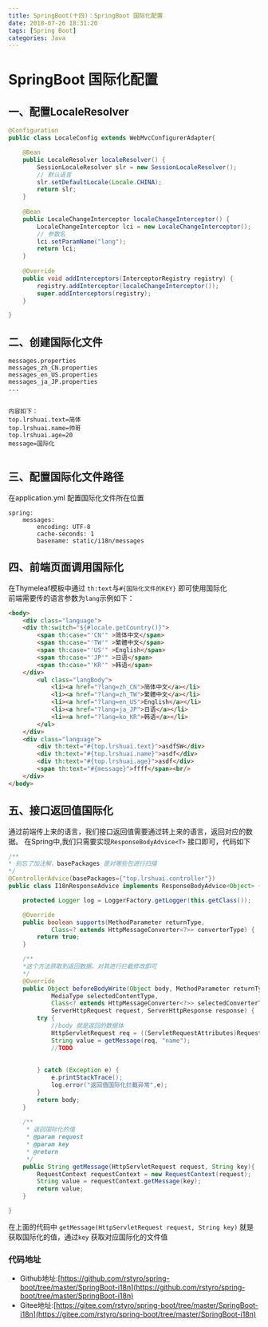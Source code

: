 ```yaml
---
title: SpringBoot(十四)：SpringBoot 国际化配置
date: 2018-07-26 18:31:20
tags: [Spring Boot]
categories: Java
---
```

# SpringBoot 国际化配置

## 一、配置LocaleResolver
```java
@Configuration
public class LocaleConfig extends WebMvcConfigurerAdapter{

	@Bean
    public LocaleResolver localeResolver() {
        SessionLocaleResolver slr = new SessionLocaleResolver();
        // 默认语言
        slr.setDefaultLocale(Locale.CHINA);
        return slr;
    }
 
    @Bean
    public LocaleChangeInterceptor localeChangeInterceptor() {
        LocaleChangeInterceptor lci = new LocaleChangeInterceptor();
        // 参数名
        lci.setParamName("lang");
        return lci;
    }
 
    @Override
    public void addInterceptors(InterceptorRegistry registry) {
        registry.addInterceptor(localeChangeInterceptor());
        super.addInterceptors(registry);
    }

}
```

## 二、创建国际化文件
```
messages.properties
messages_zh_CN.properties
messages_en_US.properties
messages_ja_JP.properties
...


内容如下：
top.lrshuai.text=简体
top.lrshuai.name=帅哥
top.lrshuai.age=20
message=国际化


```

## 三、配置国际化文件路径
在application.yml 配置国际化文件所在位置
```
spring:
    messages:
        encoding: UTF-8  
        cache-seconds: 1  
        basename: static/i18n/messages
```

## 四、前端页面调用国际化
在Thymeleaf模板中通过 `th:text`与`#{国际化文件的KEY}` 即可使用国际化   
前端需要传的语言参数为`lang`示例如下：
```html
<body>
	<div class="language">
	<div th:switch="${#locale.getCountry()}">
		<span th:case="'CN'" >简体中文</span>
		<span th:case="'TW'" >繁體中文</span>
		<span th:case="'US'" >English</span>
		<span th:case="'JP'" >日语</span>
		<span th:case="'KR'" >韩语</span>
	</div>
        <ul class="langBody">
            <li><a href="?lang=zh_CN">简体中文</a></li>
            <li><a href="?lang=zh_TW">繁體中文</a></li>
            <li><a href="?lang=en_US">English</a></li>
            <li><a href="?lang=ja_JP">日语</a></li>
            <li><a href="?lang=ko_KR">韩语</a></li>
        </ul>
	</div>
	<div class="language">
		<div th:text="#{top.lrshuai.text}">asdfSW</div>
		<div th:text="#{top.lrshuai.name}">asdf</div>
		<div th:text="#{top.lrshuai.age}">asdf</div>
		<span th:text="#{message}">ffff</span><br/>
	</div>
</body>
```

## 五、接口返回值国际化 
通过前端传上来的语言，我们接口返回值需要通过转上来的语言，返回对应的数据。
在Spring中,我们只需要实现`ResponseBodyAdvice<T>` 接口即可，代码如下
```java
/**
* 别忘了加注解，basePackages 是对哪些包进行扫描
*/
@ControllerAdvice(basePackages={"top.lrshuai.controller"})
public class I18nResponseAdvice implements ResponseBodyAdvice<Object> {

	protected Logger log = LoggerFactory.getLogger(this.getClass());

	@Override
	public boolean supports(MethodParameter returnType,
			Class<? extends HttpMessageConverter<?>> converterType) {
		return true;
	}

	/**
	*这个方法获取到返回数据，对其进行拦截修改即可
	*/
	@Override
	public Object beforeBodyWrite(Object body, MethodParameter returnType,
			MediaType selectedContentType,
			Class<? extends HttpMessageConverter<?>> selectedConverterType,
			ServerHttpRequest request, ServerHttpResponse response) {
		try {
			//body 就是返回的数据体
			HttpServletRequest req = ((ServletRequestAttributes)RequestContextHolder.getRequestAttributes()).getRequest();
			String value = getMessage(req, "name");
			//TODO
			
			
		} catch (Exception e) {
			e.printStackTrace();
			log.error("返回值国际化拦截异常",e);
		}
		return body;
	}
	
	/**
	 * 返回国际化的值
	 * @param request
	 * @param key
	 * @return
	 */
	public String getMessage(HttpServletRequest request, String key){
        RequestContext requestContext = new RequestContext(request);
        String value = requestContext.getMessage(key);
        return value;
    }

}
```
在上面的代码中 `getMessage(HttpServletRequest request, String key)` 就是获取国际化的值，通过`key` 获取对应国际化的文件值
### 代码地址
+ Github地址:[https://github.com/rstyro/spring-boot/tree/master/SpringBoot-i18n](https://github.com/rstyro/spring-boot/tree/master/SpringBoot-i18n)
+ Gitee地址:[https://gitee.com/rstyro/spring-boot/tree/master/SpringBoot-i18n](https://gitee.com/rstyro/spring-boot/tree/master/SpringBoot-i18n)
